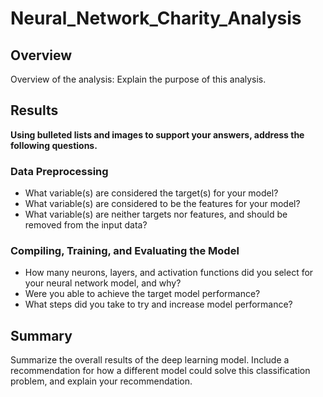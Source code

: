 # Neural_Network_Charity_Analysis

## Overview
Overview of the analysis: Explain the purpose of this analysis.

## Results
**Using bulleted lists and images to support your answers, address the following questions.**

### Data Preprocessing
* What variable(s) are considered the target(s) for your model?
* What variable(s) are considered to be the features for your model?
* What variable(s) are neither targets nor features, and should be removed from the input data?

### Compiling, Training, and Evaluating the Model
* How many neurons, layers, and activation functions did you select for your neural network model, and why?
* Were you able to achieve the target model performance?
* What steps did you take to try and increase model performance?

## Summary 
Summarize the overall results of the deep learning model. 
Include a recommendation for how a different model could solve this classification problem, and explain your recommendation.
